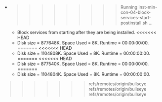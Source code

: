 * >>>>>>>>> Running inst-min-con-04-block-services-start-postinstall.sh ...
  * Block services from starting after they are being installed.
<<<<<<< HEAD
  * Disk size = 877648K. Space Used = 8K. Runtime = 00:00:00:00.
=======
<<<<<<< HEAD
  * Disk size = 1104808K. Space Used = 8K. Runtime = 00:00:00:00.
=======
<<<<<<< HEAD
  * Disk size = 877540K. Space Used = 8K. Runtime = 00:00:00:00.
=======
  * Disk size = 1104804K. Space Used = 8K. Runtime = 00:00:00:00.
>>>>>>> refs/remotes/origin/bullseye
>>>>>>> refs/remotes/origin/bullseye
>>>>>>> refs/remotes/origin/bullseye
